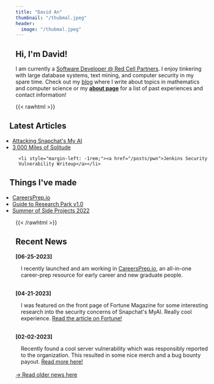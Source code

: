 ```yaml
---
title: "David An"
thumbnail: "/thubmal.jpeg"
header: 
  image: "/thubmal.jpeg"
---
```


## Hi, I'm David!
<!--
{{< figure class="avatar" src="/avatar.jpg" alt="avatar">}} -->
<!-- <a href="https://www.google.com/" style="color: black; text-decoration: underline;text-decoration-style: dotted;">custom link</a> -->
I am currently a [Software Developer @ Red Cell Partners](https://redcellpartners.com). I enjoy tinkering with large database systems, text mining, and computer security in my spare time. Check out my [blog](/blog) where I write about topics in mathematics and computer science or my [**about page**](/about) for a list of past experiences and contact information! 

<!-- My previous roles include being a [**Data Science Intern @ Ameren**](https://researchpark.illinois.edu/tenant_directory/ameren-innovation-center/) in Summer 2022 and a [**Business Analyst Intern @ ASA D.Next Lab**](https://www.asa.net/Innovation/DNext-Innovation-Lab)in Fall 2021 and Spring 2022. -->
<!-- [Business Analyst @ American Supply Association D.Next Lab](/professional/asa) -->

{{< rawhtml >}}

<div class="container">
  <div class="row">
    <div class="col" style="margin-left: -1rem;">
    <h2 class = "text-left">Latest Articles</h2>
    <ul>
    <li style="margin-left: -1rem;"><a href="/posts/gpt">Attacking Snapchat's My AI</a></li>
    <li style="margin-left: -1rem;"><a href="/posts/bike">3,000 Miles of Solitude</a></li>
    
    <li style="margin-left: -1rem;"><a href="/posts/pwn">Jenkins Security Vulnerability Writeup</a></li>
</ul>
    </div>
    <div class="col" style="margin-left: -1rem;">
    <h2 class = "text-left">Things I've made</h2>
    <ul>
<li style="margin-left: -1rem;"><a href="https://careersprep.io">CareersPrep.io</a></li>
<li style="margin-left: -1rem;"><a href="https://bit.ly/rp-guide22">Guide to Research Park v1.0</a></li>
<!-- <li style="margin-left: -1rem;"><a href="https://r.davidan.dev">R Guide For Statistics</a></li> -->
<li style="margin-left: -1rem;"><a href="https://sosp22.com">Summer of Side Projects 2022</a></li>
</ul>
    </div>
  </div>
</div>
{{< /rawhtml >}}

<!-- ## Latest Articles

- [A Discussion on Pandas and Data Mining (WIP)](/posts/datamining)
- [Revisiting a Summer of Side Projects](/posts/sosp)
- [Inequality Fun and Their Applications](/posts/inequalities)
- [A (Fun) Discussion on Harmonic Functions](/posts/harmonic) -->

<!-- ## Research Experience

In chronological order: -->

<!-- ## Professional Experience

- [Data Scientist Intern @ Ameren Innovation Center](/professional/ameren)
- [Business Analyst @ American Supply Association D.NEXT Lab](/professional/asa) -->

## Recent News
**[06-25-2023]**
<div style="margin-left: 1em;">
I recently launched and am working in <a href="https://careersprep.io">CareersPrep.io</a>, an all-in-one career-prep resource for early career and new graduate people. 

</div>
<br>

**[04-21-2023]**
<div style="margin-left: 1em;">
I was featured on the front page of Fortune Magazine for some interesting research into the security concerns of Snapchat's MyAI. Really cool experience. <a href="https://fortune.com/2023/04/21/snap-chat-my-ai-lies-location-data-a-i-ethics/">Read the article on Fortune!</a>
</div>
<br>

**[02-02-2023]**
<div style="margin-left: 1em;">
Recently found a cool server vulnerability which was responsibly reported to the organization. This resulted in some nice merch and a bug bounty payout. <a href="/posts/pwn">Read more here!</a>

</div>

<br>
<a href="/news">-> Read older news here</a>
<!-- 
| Date       | Event                                                                                                                                                                    |
| ---------- | ------------------------------------------------------------------------------------------------------------------------------------------------------------------------ | --- |
|
|02-02-2023 | Found some cool things with servers and Jenkins [Read the Writeup!](/posts/pwn)
| 12-05-2022 | Featured on the Innovations @ Research Park Podcast [Listen Here!](https://podcasts.apple.com/us/podcast/celebrating-research-park-interns/id1557285742?i=1000588843218) |
| 08-15-2022 | Presented about SOSP22 at the Illinois CS Teaching Workshop [(iCSTW22)](https://mediaspace.illinois.edu/playlist/dedicated/269362552/1_uvpti661/1_ez05ctmp)              |
| 08-03-2022 | Presented [[1]](/research/nlpsearch) at the Actuarial Research Conference 22 (ARC22)                                                                                     |
| 07-29-2022 | Received the 2022 Most Outstanding Undergraduate [Intern Award](https://researchpark.illinois.edu/article/excellence-recognized-at-2022-research-park-intern-awards/)
                                                                                                         | -->

<!-- 04-27-2022 Presented [[1]](/research/nlpsearch) at the Illinois Undergraduate Research Symposium  -->
<!--
Here is a horizontal rule:

---

Here is a blockquote:

> To a great mind, nothing is little

Here is a `code` block: -->

<!-- ```python
def is_elementary():
  return True
``` -->
